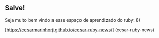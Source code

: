## Salve!

Seja muito bem vindo a esse espaço de aprendizado do ruby.
8)

[https://cesarmarinhorj.github.io/cesar-ruby-news/] (cesar-ruby-news)
